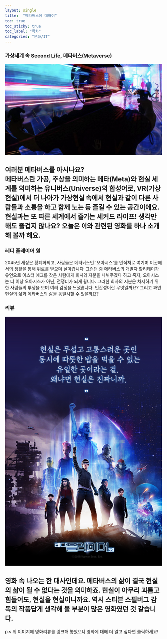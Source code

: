 ```yaml
---
layout: single
title:  "메타버스에 대하여"
toc: true
toc_sticky: true
toc_label: "목차"
categories: "문화/IT"
---
```


### 가상세계 속 Second Life, 메타버스(Metaverse)
![metaverse_VR_person](/assets/images/meta1.PNG)  

여러분 메타버스를 아시나요?  
메타버스란 가공, 추상을 의미하는 메타(Meta)와 현실 세계를 의미하는 유니버스(Universe)의 합성어로, VR(가상현실)에서 더 나아가 가상현실 속에서 현실과 같이 다른 사람들과 소통을
하고 함께 노는 등 즐길 수 있는 공간이에요.  
현실과는 또 따른 세계에서 즐기는 세커드 라이프! 생각만 해도 즐겁지 않나요? 오늘은 이와 관련된 영화를 하나 소개해 볼까 해요.
---
### 레디 플레이어 원  

2045년 세상은 황폐화되고, 사람들은 메타버스인 '오아시스'를 안식처로 여기며 이곳에서의 생활을 통해 위로를 받으며 살아갑니다. 그런던 중 메타버스의 개발자 할리데이가 유언으로 이스터
에그를 찾은 사람에게 회사의 지분을 나눠주겠다 하고 죽자, 오아시스는 더 이상 오아시스가 아닌, 전쟁터가 되게 됩니다. 그러한 회사의 지분은 차지하기 위한 사람들의 투쟁을 보며 여러
감정을 느꼈습니다. 인간성이란 무엇일까요? 그리고 과연 현실의 삶과 메타버스의 삶을 동일시할 수 있을까요?
### 리뷰
[![movie_advice](/assets/images/meta_movie_ad.PNG)](https://www.youtube.com/watch?v=78yu2W2lAAs)   

영화 속 나오는 한 대사인데요. 메타버스의 삶이 결국 현실의 삶이 될 수 없다는 것을 의미하죠. 현실이 아무리 괴롭고 힘들어도, 현실을 현실이니까요. 역시 스티븐 스필버그 감독의 작품답게
생각해 볼 부분이 많은 영화였던 것 같습니다.  
---
p.s 위 이미지에 영화리뷰를 링크해 놓았으니 영화에 대해 더 알고 싶다면 클릭하세요!
